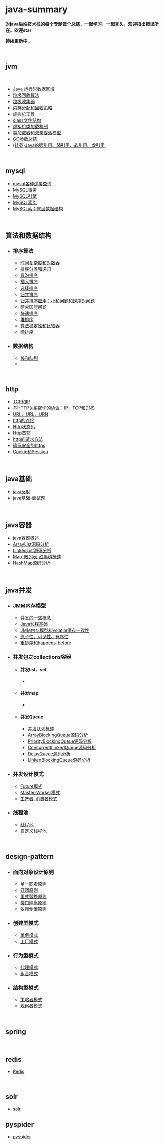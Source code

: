 # java-summary
**对java后端技术栈的每个专题做个总结，一起学习，一起秃头，欢迎指出错误所在。欢迎star**

**持续更新中...**

<br>

## jvm

<br>

- [Java 运行时数据区域](jvm/1.Java运行时数据区域.md)
- [垃圾回收算法](jvm/2.垃圾回收算法.md)
- [垃圾收集器](jvm/3.垃圾收集器.md)
- [内存分配和回收策略](jvm/4.内存分配和回收策略.md)
- [虚拟机工具](jvm/6.虚拟机工具.md)
- [class文件结构](jvm/7.class文件结构.md)
- [虚拟机类加载机制](jvm/9.虚拟机类加载机制.md)
- [类加载器和双亲委派模型](jvm/10.类加载器和双亲委派模型.md)
- [GC参数总结](jvm/12.GC参数总结.md)
- [(转载)Java的强引用、弱引用、软引用、虚引用](jvm/20.(转载)Java的强引用、弱引用、软引用、虚引用.md)

<br>

## mysql

- [mysql各种连接查询](mysql/mysql各种连接查询.md)
- [MySQL事务](mysql/MySQL事务.md)
- [MySQL引擎](mysql/MySQL引擎.md)
- [MySQL索引](mysql/MySQL索引.md)
- [MySQL索引底层数据结构](mysql/MySQL索引底层数据结构.md)

<br>

## 算法和数据结构

- ### 排序算法

  - [时间复杂度和对数器](算法和数据结构/排序算法/1.时间复杂度和对数器.md)
  - [排序分类和递归](算法和数据结构/排序算法/2.排序分类和递归.md)
  - [冒泡排序](算法和数据结构/排序算法/3.冒泡排序.md)
  - [插入排序](算法和数据结构/排序算法/4.插入排序.md)
  - [选择排序](算法和数据结构/排序算法/5.选择排序.md)
  - [归并排序](算法和数据结构/排序算法/6.归并排序.md)
  - [归并排序应用：小和问题和逆序对问题](算法和数据结构/排序算法/7.归并排序应用：小和问题和逆序对问题.md)
  - [荷兰国旗问题](算法和数据结构/排序算法/8.荷兰国旗问题.md)
  - [快速排序](算法和数据结构/排序算法/9.快速排序.md)
  - [堆排序](算法和数据结构/排序算法/10.堆排序.md)
  - [算法稳定性和比较器](算法和数据结构/排序算法/11.算法稳定性和比较器.md)
  - [桶排序](算法和数据结构/排序算法/12.桶排序.md)

- ### 数据结构

  - [栈和队列](算法和数据结构/数据结构/1.栈和队列.md)
  - 

<br>

## http

- [TCP和IP](http/1.TCP和IP.md)
- [与HTTP关系密切的协议：IP、TCP和DNS](http/2.与HTTP关系密切的协议：IP、TCP和DNS.md)
- [URI 、URL、URN](http/3.URI、URL、URN.md)
- [http的连接](http/4.http的连接.md)
- [Http状态码](http/5.Http状态码.md)
- [Http首部](http/6.Http首部.md)
- [http的请求方法](http/7.http的请求方法.md)
- [确保安全的https](http/8.确保安全的https.md)
- [Cookie和Session](http/20.Cookie和Session.md)



<br>

## java基础

- [java反射](java基础/java反射.md)
- [java基础-面试题](java基础/java基础-面试题.md)

<br>

## java容器

- [java容器概述](java容器/1.java容器概述.md)
- [ArrayList源码分析](java容器/2.ArrayList源码分析.md)
- [LinkedList源码分析](java容器/3.LinkedList源码分析.md)
- [Map-散列表-红黑树概述](java容器/4.Map-散列表-红黑树概述.md)
- [HashMap源码分析](java容器/5.HashMap源码分析.md)



<br>

## java并发

- ### JMM内存模型

  - [并发的一些概念](java并发/JMM内存模型/1.并发的一些概念.md)
  - [Java线程基础](java并发/JMM内存模型/2.Java线程基础.md)
  - [JMM内存模型和volatile缓存一致性](java并发/JMM内存模型/3.JMM内存模型和volatile缓存一致性.md)
  - [原子性、可见性、有序性](java并发/JMM内存模型/4.原子性、可见性、有序性.md)
  - [重排序和happens-before](java并发/JMM内存模型/5.重排序和happens-before.md)

- ### 并发包之collections容器

  - #### 并发list、set

    - 

  - #### 并发map

    - 

  - #### 并发Queue

    - [并发队列概述](java并发/并发包之collections容器/并发Queue/1.并发队列概述.md)
    - [ArrayBlockingQueue源码分析](java并发/并发包之collections容器/并发Queue/2.ArrayBlockingQueue源码分析.md)
    - [PriorityBlockingQueue源码分析](java并发/并发包之collections容器/并发Queue/3.PriorityBlockingQueue源码分析.md)
    - [ConcurrentLinkedQueue源码分析](java并发/并发包之collections容器/并发Queue/ConcurrentLinkedQueue源码分析.md)
    - [DelayQueue源码分析](java并发/并发包之collections容器/并发Queue/DelayQueue源码分析.md)
    - [LinkedBlockingQueue源码分析](java并发/并发包之collections容器/并发Queue/LinkedBlockingQueue源码分析.md)

- ### 并发设计模式

  - [Future模式](java并发/并发设计模式/Future模式.md)
  - [Master-Worker模式](java并发/并发设计模式/Master-Worker模式.md)
  - [生产者-消费者模式](java并发/并发设计模式/生产者-消费者模式.md)

- ### 线程池

  - [线程池](java并发/线程池/线程池.md)
  - [自定义线程池](java并发/线程池/自定义线程池.md)

<br>



## design-pattern

- ### 面向对象设计原则

  - [单一职责原则](design-pattern/面向对象设计原则/1.单一职责原则.md)
  - [开闭原则](design-pattern/面向对象设计原则/2.开闭原则.md)
  - [里式替换原则](design-pattern/面向对象设计原则/3.里式替换原则.md)
  - [接口隔离原则](design-pattern/面向对象设计原则/4.接口隔离原则.md)
  - [依赖倒置原则](design-pattern/面向对象设计原则/5.依赖倒置原则.md)

- ### 创建型模式

  - [单例模式](design-pattern/创建型模式/1.单例模式.md)
  - [工厂模式](design-pattern/创建型模式/2.工厂模式.md)

- ### 行为型模式

  - [代理模式](design-pattern/行为型模式/代理模式.md)
  - [组合模式](design-pattern/行为型模式/组合模式.md)

- ### 结构型模式

  - [策略者模式](design-pattern/结构型模式/策略者模式.md)
  - [观察者模式](design-pattern/结构型模式/观察者模式.md)

  

<br>

## spring

<br>

## redis

- [Redis](redis/Redis.md)

<br>

## solr

- [solr](solr/solr入门.md)

## pyspider

- [pyspider](pyspider/pyspider.md)
